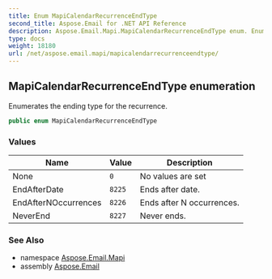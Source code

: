 ```yaml
---
title: Enum MapiCalendarRecurrenceEndType
second_title: Aspose.Email for .NET API Reference
description: Aspose.Email.Mapi.MapiCalendarRecurrenceEndType enum. Enumerates the ending type for the recurrence
type: docs
weight: 18180
url: /net/aspose.email.mapi/mapicalendarrecurrenceendtype/
---
```

## MapiCalendarRecurrenceEndType enumeration

Enumerates the ending type for the recurrence.

```csharp
public enum MapiCalendarRecurrenceEndType
```

### Values

| Name | Value | Description |
| --- | --- | --- |
| None | `0` | No values are set |
| EndAfterDate | `8225` | Ends after date. |
| EndAfterNOccurrences | `8226` | Ends after N occurrences. |
| NeverEnd | `8227` | Never ends. |

### See Also

* namespace [Aspose.Email.Mapi](../../aspose.email.mapi/)
* assembly [Aspose.Email](../../)



